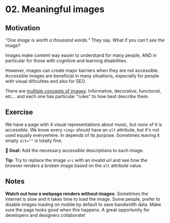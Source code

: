 # 02. Meaningful images

## Motivation

_"One image is worth a thousand words."_ They say. What if you can't see the image?

Images make content way easier to understand for many people, AND in particular for those with cognitive and learning disabilities.

However, images can create major barriers when they are not accessible. Accessible images are beneficial in many situations, especially for people with visual dificulties and also for SEO.

There are [multiple concepts of images](https://www.w3.org/WAI/tutorials/images): Informative, decorative, functional, etc... and each one has particular "rules" to how best describe them.

## Exercise

We have a page with 4 visual representations about music, but none of it is accessible.
We know every `<img>` should have an `alt` attribute, but it's not used equally everywhere. In depends of its purpose. Sometimes leaving it empty `alt=""` is totally fine.

**🎯 Goal:** Add the necessary accessible descriptions to each image.

**Tip:** Try to replace the image `src` with an invalid url and see how the browser renders a broken image based on the `alt` attribute value.

## Notes

**Watch out how a webpage renders without images:** Sometimes the internet is slow and it takes time to load the image. Some people, prefer to disable images loading on mobile by default to save bandwidth data. Make sure the page looks good when this happens. A great opportunity for developers and designers collaborate!
